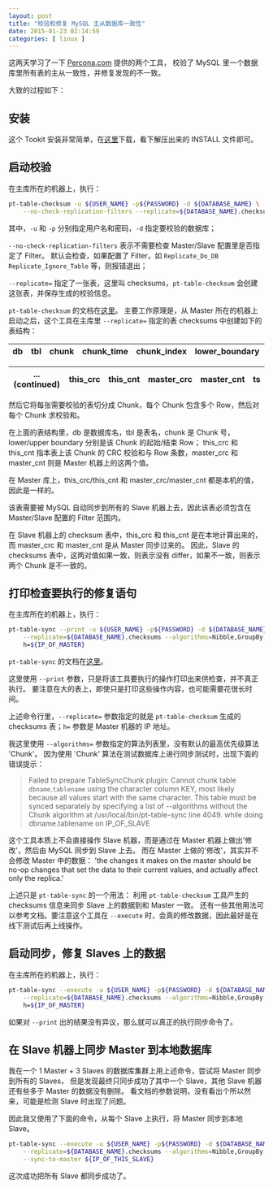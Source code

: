 ```yaml
---
layout: post
title: "校验和修复 MySQL 主从数据库一致性"
date: 2015-01-23 02:14:59
categories: [ linux ]
---
```


这两天学习了一下 [Percona.com][ptookit] 提供的两个工具，
校验了 MySQL 里一个数据库里所有表的主从一致性，并修复发现的不一致。

<!-- more -->

大致的过程如下：

## 安装

这个 Tookit 安装非常简单，在[这里][downloads]下载，看下解压出来的 INSTALL 文件即可。

## 启动校验

在主库所在的机器上，执行：

``` bash
pt-table-checksum -u ${USER_NAME} -p${PASSWORD} -d ${DATABASE_NAME} \
    --no-check-replication-filters --replicate=${DATABASE_NAME}.checksums
```

其中，`-u` 和 `-p` 分别指定用户名和密码，`-d` 指定要校验的数据库；

`--no-check-replication-filters` 表示不需要检查 Master/Slave 配置里是否指定了 Filter。
默认会检查，如果配置了 Filter，如 `Replicate_Do_DB` `Replicate_Ignore_Table` 等，则报错退出；

`--replicate=` 指定了一张表，这里叫 checksums，`pt-table-checksum` 会创建这张表，并保存生成的校验信息。

`pt-table-checksum` 的文档在[这里][checksumtool]。
主要工作原理是，从 Master 所在的机器上启动之后，这个工具在主库里 `--replicate=` 指定的表 checksums 中创建如下的表结构：

| db | tbl | chunk | chunk_time | chunk_index | lower_boundary | upper_boundary | ... |
|:--:|:---:|:-----:|:----------:|:-----------:|:--------------:|:--------------:|:---:|

| ... (continued) | this_crc | this_cnt | master_crc | master_cnt | ts |
|:---------------:|:--------:|:--------:|:----------:|:----------:|:--:|

然后它将每张需要校验的表切分成 Chunk，每个 Chunk 包含多个 Row，然后对每个 Chunk 求校验和。

在上面的表结构里，db 是数据库名，tbl 是表名，chunk 是 Chunk 号，lower/upper boundary 分别是该 Chunk 的起始/结束 Row；
this_crc 和 this_cnt 指本表上该 Chunk 的 CRC 校验和与 Row 条数，master_crc 和 master_cnt 则是 Master 机器上的这两个值。

在 Master 库上，this_crc/this_cnt 和 master_crc/master_cnt 都是本机的值，因此是一样的。

该表需要被 MySQL 自动同步到所有的 Slave 机器上去，因此该表必须包含在 Master/Slave 配置的 Filter 范围内。

在 Slave 机器上的 checksum 表中，this_crc 和 this_cnt 是在本地计算出来的，而 master_crc 和 master_cnt 是从 Master 同步过来的。
因此，Slave 的 checksums 表中，这两对值如果一致，则表示没有 differ，如果不一致，则表示两个 Chunk 是不一致的。

## 打印检查要执行的修复语句

在主库所在的机器上，执行：

``` bash
pt-table-sync --print -u ${USER_NAME} -p${PASSWORD} -d ${DATABASE_NAME} \
    --replicate=${DATABASE_NAME}.checksums --algorithms=Nibble,GroupBy,Stream \
    h=${IP_OF_MASTER}
```

`pt-table-sync` 的文档在[这里][synctool]。

这里使用 `--print` 参数，只是将该工具要执行的操作打印出来供检查，并不真正执行。
要注意在大的表上，即使只是打印这些操作内容，也可能需要花很长时间。

上述命令行里，`--replicate=` 参数指定的就是 `pt-table-checksum` 生成的 checksums 表；`h=` 参数是 Master 机器的 IP 地址。

我这里使用 `--algorithms=` 参数指定的算法列表里，没有默认的最高优先级算法 'Chunk'。
因为使用 'Chunk' 算法在测试数据库上进行同步测试时，出现下面的错误提示：

> Failed to prepare TableSyncChunk plugin: Cannot chunk table `dbname`.`tablename` using the character column KEY, most likely because all values start with the same character.
> This table must be synced separately by specifying a list of --algorithms without the Chunk algorithm at /usr/local/bin/pt-table-sync line 4049.
> while doing dbname.tablename on IP_OF_SLAVE

这个工具本质上不会直接操作 Slave 机器，而是通过在 Master 机器上做出'修改'，然后由 MySQL 同步到 Slave 上去。
而在 Master 上做的'修改'，其实并不会修改 Master 中的数据：
'the changes it makes on the master should be no-op changes that set the data to their current values, and actually affect only the replica.'

上述只是 `pt-table-sync` 的一个用法：
利用 `pt-table-checksum` 工具产生的 checksums 信息来同步 Slave 上的数据到和 Master 一致。
还有一些其他用法可以参考文档。要注意这个工具在 `--execute` 时，会真的修改数据，因此最好是在线下测试后再上线操作。

## 启动同步，修复 Slaves 上的数据

在主库所在的机器上，执行：

``` bash
pt-table-sync --execute -u ${USER_NAME} -p${PASSWORD} -d ${DATABASE_NAME} \
    --replicate=${DATABASE_NAME}.checksums --algorithms=Nibble,GroupBy,Stream \
    h=${IP_OF_MASTER}
```

如果对 `--print` 出的结果没有异议，那么就可以真正的执行同步命令了。

## 在 Slave 机器上同步 Master 到本地数据库

我在一个 1 Master + 3 Slaves 的数据库集群上用上述命令，尝试将 Master 同步到所有的 Slaves，
但是发现最终只同步成功了其中一个 Slave，其他 Slave 机器还有些多于 Master 的数据没有删除。
看文档的参数说明，没有看出个所以然来，可能是检测 Slave 时出现了问题。

因此我又使用了下面的命令，从每个 Slave 上执行，将 Master 同步到本地 Slave。

``` bash
pt-table-sync --execute -u ${USER_NAME} -p${PASSWORD} -d ${DATABASE_NAME} \
    --replicate=${DATABASE_NAME}.checksums --algorithms=Nibble,GroupBy,Stream \
    --sync-to-master ${IP_OF_THIS_SLAVE}
```

这次成功把所有 Slave 都同步成功了。

[ptookit]:      http://www.percona.com/
[downloads]:    http://www.percona.com/doc/percona-toolkit/2.2/installation.html
[checksumtool]: http://www.percona.com/doc/percona-toolkit/2.2/pt-table-checksum.html
[synctool]:     http://www.percona.com/doc/percona-toolkit/2.2/pt-table-sync.html
